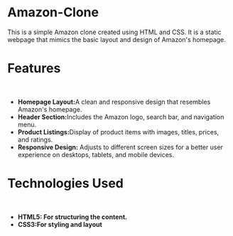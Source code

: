 # Amazon-Clone
This is a simple Amazon clone created using HTML and CSS. It is a static webpage that mimics the basic layout and design of Amazon's homepage.
<br>
<h1>Features</h1>
<br>
<ul>
  <li>
    <b>Homepage Layout:</b>A clean and responsive design that resembles Amazon's homepage.
  </li>
  <li>
    <b>Header Section:</b>Includes the Amazon logo, search bar, and navigation menu.
  </li>
  <li>
    <b>Product Listings:</b>Display of product items with images, titles, prices, and ratings.
  </li>
  <li>
    <b>Responsive Design:</b> Adjusts to different screen sizes for a better user experience on desktops, tablets, and mobile devices.
  </li>
</ul>

<h1>Technologies Used</h1>
<br>
<ul>
  <li>
    <b>HTML5:<b> For structuring the content.
  </li>
  <li>
    <b>CSS3:</b>For styling and layout
  </li>
    
</ul>
